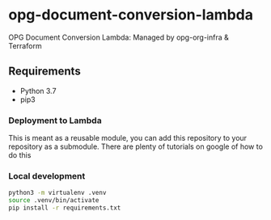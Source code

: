 # opg-document-conversion-lambda
OPG Document Conversion Lambda: Managed by opg-org-infra &amp; Terraform

## Requirements

* Python 3.7
* pip3

### Deployment to Lambda

This is meant as a reusable module, you can add this repository to your 
repository as a submodule. There are plenty of tutorials on google of how to do this



### Local development

```bash
python3 -m virtualenv .venv
source .venv/bin/activate
pip install -r requirements.txt
```
